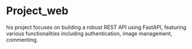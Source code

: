 # Project_web
his project focuses on building a robust REST API using FastAPI, featuring various functionalities including authentication, image management, commenting.

